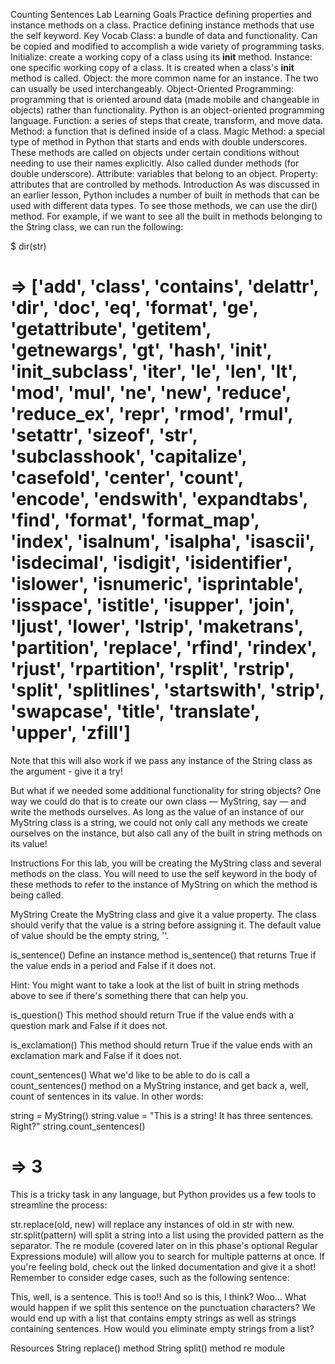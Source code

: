 Counting Sentences Lab
Learning Goals
Practice defining properties and instance methods on a class.
Practice defining instance methods that use the self keyword.
Key Vocab
Class: a bundle of data and functionality. Can be copied and modified to accomplish a wide variety of programming tasks.
Initialize: create a working copy of a class using its __init__ method.
Instance: one specific working copy of a class. It is created when a class's __init__ method is called.
Object: the more common name for an instance. The two can usually be used interchangeably.
Object-Oriented Programming: programming that is oriented around data (made mobile and changeable in objects) rather than functionality. Python is an object-oriented programming language.
Function: a series of steps that create, transform, and move data.
Method: a function that is defined inside of a class.
Magic Method: a special type of method in Python that starts and ends with double underscores. These methods are called on objects under certain conditions without needing to use their names explicitly. Also called dunder methods (for double underscore).
Attribute: variables that belong to an object.
Property: attributes that are controlled by methods.
Introduction
As was discussed in an earlier lesson, Python includes a number of built in methods that can be used with different data types. To see those methods, we can use the dir() method. For example, if we want to see all the built in methods belonging to the String class, we can run the following:

$ dir(str)
# => ['__add__', '__class__', '__contains__', '__delattr__', '__dir__', '__doc__', '__eq__', '__format__', '__ge__', '__getattribute__', '__getitem__', '__getnewargs__', '__gt__', '__hash__', '__init__', '__init_subclass__', '__iter__', '__le__', '__len__', '__lt__', '__mod__', '__mul__', '__ne__', '__new__', '__reduce__', '__reduce_ex__', '__repr__', '__rmod__', '__rmul__', '__setattr__', '__sizeof__', '__str__', '__subclasshook__', 'capitalize', 'casefold', 'center', 'count', 'encode', 'endswith', 'expandtabs', 'find', 'format', 'format_map', 'index', 'isalnum', 'isalpha', 'isascii', 'isdecimal', 'isdigit', 'isidentifier', 'islower', 'isnumeric', 'isprintable', 'isspace', 'istitle', 'isupper', 'join', 'ljust', 'lower', 'lstrip', 'maketrans', 'partition', 'replace', 'rfind', 'rindex', 'rjust', 'rpartition', 'rsplit', 'rstrip', 'split', 'splitlines', 'startswith', 'strip', 'swapcase', 'title', 'translate', 'upper', 'zfill']
Note that this will also work if we pass any instance of the String class as the argument - give it a try!

But what if we needed some additional functionality for string objects? One way we could do that is to create our own class — MyString, say — and write the methods ourselves. As long as the value of an instance of our MyString class is a string, we could not only call any methods we create ourselves on the instance, but also call any of the built in string methods on its value!

Instructions
For this lab, you will be creating the MyString class and several methods on the class. You will need to use the self keyword in the body of these methods to refer to the instance of MyString on which the method is being called.

MyString
Create the MyString class and give it a value property. The class should verify that the value is a string before assigning it. The default value of value should be the empty string, ''.

is_sentence()
Define an instance method is_sentence() that returns True if the value ends in a period and False if it does not.

Hint: You might want to take a look at the list of built in string methods above to see if there's something there that can help you.

is_question()
This method should return True if the value ends with a question mark and False if it does not.

is_exclamation()
This method should return True if the value ends with an exclamation mark and False if it does not.

count_sentences()
What we'd like to be able to do is call a count_sentences() method on a MyString instance, and get back a, well, count of sentences in its value. In other words:

string = MyString()
string.value = "This is a string! It has three sentences. Right?"
string.count_sentences()
# => 3
This is a tricky task in any language, but Python provides us a few tools to streamline the process:

str.replace(old, new) will replace any instances of old in str with new.
str.split(pattern) will split a string into a list using the provided pattern as the separator.
The re module (covered later on in this phase's optional Regular Expressions module) will allow you to search for multiple patterns at once. If you're feeling bold, check out the linked documentation and give it a shot!
Remember to consider edge cases, such as the following sentence:

This, well, is a sentence. This is too!! And so is this, I think? Woo...
What would happen if we split this sentence on the punctuation characters? We would end up with a list that contains empty strings as well as strings containing sentences. How would you eliminate empty strings from a list?

Resources
String replace() method
String split() method
re module